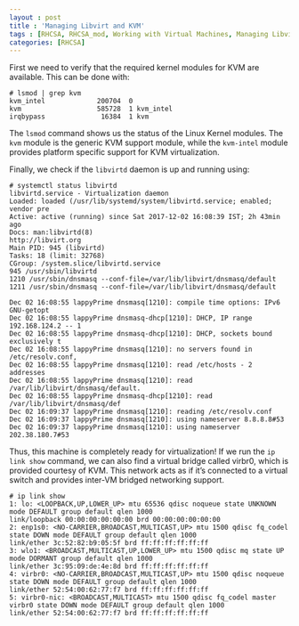 ```yaml
---
layout : post
title : 'Managing Libvirt and KVM'
tags : [RHCSA, RHCSA_mod, Working with Virtual Machines, Managing Libvirt and KVM]
categories: [RHCSA]
---
```



First we need to verify that the required kernel modules for KVM are
available. This can be done with:

``` console
# lsmod | grep kvm
kvm_intel             200704  0
kvm                   585728  1 kvm_intel
irqbypass              16384  1 kvm
```

The `lsmod` command shows us the status of the Linux Kernel modules. The
`kvm` module is the generic KVM support module, while the `kvm-intel`
module provides platform specific support for KVM virtualization.

Finally, we check if the `libvirtd` daemon is up and running using:

``` console
# systemctl status libvirtd
libvirtd.service - Virtualization daemon
Loaded: loaded (/usr/lib/systemd/system/libvirtd.service; enabled; vendor pre
Active: active (running) since Sat 2017-12-02 16:08:39 IST; 2h 43min ago
Docs: man:libvirtd(8)
http://libvirt.org
Main PID: 945 (libvirtd)
Tasks: 18 (limit: 32768)
CGroup: /system.slice/libvirtd.service
945 /usr/sbin/libvirtd
1210 /usr/sbin/dnsmasq --conf-file=/var/lib/libvirt/dnsmasq/default
1211 /usr/sbin/dnsmasq --conf-file=/var/lib/libvirt/dnsmasq/default

Dec 02 16:08:55 lappyPrime dnsmasq[1210]: compile time options: IPv6 GNU-getopt
Dec 02 16:08:55 lappyPrime dnsmasq-dhcp[1210]: DHCP, IP range 192.168.124.2 -- 1
Dec 02 16:08:55 lappyPrime dnsmasq-dhcp[1210]: DHCP, sockets bound exclusively t
Dec 02 16:08:55 lappyPrime dnsmasq[1210]: no servers found in /etc/resolv.conf,
Dec 02 16:08:55 lappyPrime dnsmasq[1210]: read /etc/hosts - 2 addresses
Dec 02 16:08:55 lappyPrime dnsmasq[1210]: read /var/lib/libvirt/dnsmasq/default.
Dec 02 16:08:55 lappyPrime dnsmasq-dhcp[1210]: read /var/lib/libvirt/dnsmasq/def
Dec 02 16:09:37 lappyPrime dnsmasq[1210]: reading /etc/resolv.conf
Dec 02 16:09:37 lappyPrime dnsmasq[1210]: using nameserver 8.8.8.8#53
Dec 02 16:09:37 lappyPrime dnsmasq[1210]: using nameserver 202.38.180.7#53
```

Thus, this machine is completely ready for virtualization\! If we run
the `ip link show` command, we can also find a virtual bridge called
virbr0, which is provided courtesy of KVM. This network acts as if it’s
connected to a virtual switch and provides inter-VM bridged networking
support.

``` console
# ip link show
1: lo: <LOOPBACK,UP,LOWER_UP> mtu 65536 qdisc noqueue state UNKNOWN mode DEFAULT group default qlen 1000
link/loopback 00:00:00:00:00:00 brd 00:00:00:00:00:00
2: enp1s0: <NO-CARRIER,BROADCAST,MULTICAST,UP> mtu 1500 qdisc fq_codel state DOWN mode DEFAULT group default qlen 1000
link/ether 3c:52:82:b9:05:5f brd ff:ff:ff:ff:ff:ff
3: wlo1: <BROADCAST,MULTICAST,UP,LOWER_UP> mtu 1500 qdisc mq state UP mode DORMANT group default qlen 1000
link/ether 3c:95:09:de:4e:8d brd ff:ff:ff:ff:ff:ff
4: virbr0: <NO-CARRIER,BROADCAST,MULTICAST,UP> mtu 1500 qdisc noqueue state DOWN mode DEFAULT group default qlen 1000
link/ether 52:54:00:62:77:f7 brd ff:ff:ff:ff:ff:ff
5: virbr0-nic: <BROADCAST,MULTICAST> mtu 1500 qdisc fq_codel master virbr0 state DOWN mode DEFAULT group default qlen 1000
link/ether 52:54:00:62:77:f7 brd ff:ff:ff:ff:ff:ff
```

